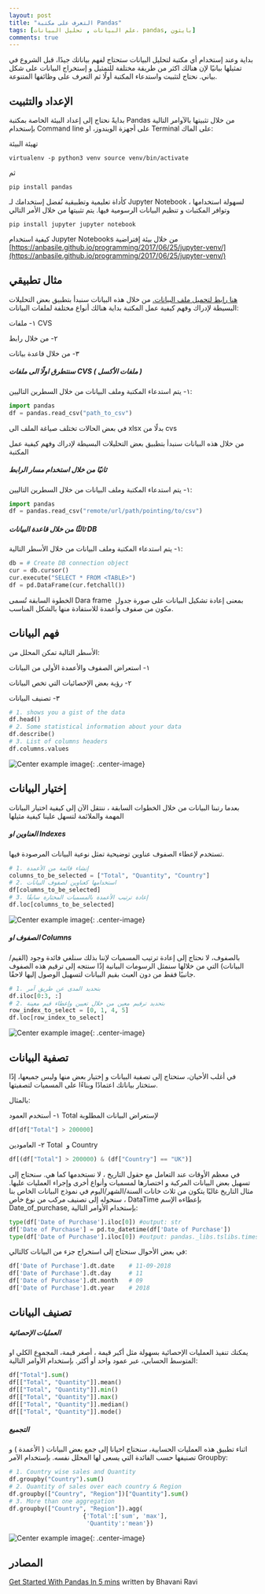 ```yaml
---
layout: post
title: "التعرف على مكتبة Pandas"
tags: [علم البيانات , تحليل البيانات، pandas, بايثون]
comments: true
---
```


بداية وعند إستخدام أي مكتبة لتحليل البيانات ستحتاج لفهم بياناتك جيدًا، 
قبل الشروع في تمثيلها بيانيًا لإن هنالك اكثر من طريقة مختلفة للتمثيل و إستخراج البيانات على شكل بياني. نحتاج لتثبيت واستدعاء المكتبة أولًا ثم التعرف على وظائفها المتنوعة.

## الإعداد والتثبيت 

بدايةً نحتاج إلى إعداد البيئة الخاصة بمكتبة Pandas من خلال تثبيتها بالآوامر التالية بإستخدام Command line على أجهزة الويندوز، او Terminal على الماك:

تهيئة البيئة

`virtualenv -p python3 venv source venv/bin/activate`

ثم

` pip install pandas `

كأداة تعليمية وتطبيقية نُفضل إستخدامك لـ Jupyter Notebook لسهولة استخدامها ، وتوافر المكتبات و تنظيم البيانات الرسومية فيها. يتم تثبيتها من خلال الأمر التالي

`pip install jupyter jupyter notebook`


> 
كيفية استخدام Jupyter Notebooks من خلال بيئة إفتراضية 
[https://anbasile.github.io/programming/2017/06/25/jupyter-venv/](https://anbasile.github.io/programming/2017/06/25/jupyter-venv/)

## مثال تطبيقي

[هنا رابط لتحميل ملف البيانات.](https://docs.google.com/spreadsheets/d/1VJNvRycV4T--Zjq915b0TCeo1C0FZZx9xaUdU2OJ9Fk/edit) من خلال هذه البيانات سنبدأ بتطبيق بعض التحليلات البسيطة لإدراك وفهم كيفية عمل المكتبة
بداية هنالك أنواع مختلفة  لملفات البيانات:

١- ملفات CVS 

٢- من خلال رابط

٣- من خلال قاعدة بيانات

##### سنتطرق اولًا الى ملفات CVS ( ملفات الأكسل )

١- يتم استدعاء المكتبة وملف البيانات من خلال السطرين التاليين:
```python
import pandas
df = pandas.read_csv("path_to_csv")
```
>
في بعض الحالات تختلف صياغة الملف الى  xlsx  بدلًا من  cvs 

من خلال هذه البيانات سنبدأ بتطبيق بعض التحليلات البسيطة لإدراك وفهم كيفية عمل المكتبة

##### ثانيًا من خلال استخدام مسار الرابط

١- يتم استدعاء المكتبة وملف البيانات من خلال السطرين التاليين:
```python
import pandas
df = pandas.read_csv("remote/url/path/pointing/to/csv")
```

##### ثالثًا من خلال قاعدة البيانات DB

١- يتم استدعاء المكتبة وملف البيانات من خلال الأسطر التالية:

```python
db = # Create DB connection object 
cur = db.cursor()
cur.execute("SELECT * FROM <TABLE>")
df = pd.DataFrame(cur.fetchall())
```
>
الخطوة السابقة تُسمى Dara frame  بمعنى إعادة تشكيل البيانات على صورة جدول مكون
من صفوف وأعمدة للاستفادة منها بالشكل المناسب.

## فهم البيانات
الأسطر التالية تمكن المحلل من:

١- استعراض الصفوف والأعمدة الأولى من البيانات

٢- رؤية بعض الإحصائيات التي تخص البيانات

٣-  تصنيف البيانات
```python
# 1. shows you a gist of the data
df.head()
# 2. Some statistical information about your data
df.describe()
# 3. List of columns headers
df.columns.values
```
![Center example image](../images/pandas-1.png "Pandas example"){: .center-image}

## إختيار البيانات

بعدما رتبنا البيانات من خلال الخطوات السابقة ، ننتقل الآن إلى كيفية اختيار البيانات المهمة والملائمة لتسهل علينا كيفية مثيلها 

##### العناوين او Indexes

تستخدم لإعطاء الصفوف عناوين توضيحية تمثل نوعية البيانات المرصودة فيها.

```python
# 1. إنشاء قائمة من الأعمدة 
columns_to_be_selected = ["Total", "Quantity", "Country"]
# 2. استخدامها كعناوين لصفوف البيانات
df[columns_to_be_selected]
# 3. إعادة ترتيب الأعمدة بالمسميات المختارة سابقًا
df.loc[columns_to_be_selected]
```
![Center example image](../images/pandas-2.png "Pandas example"){: .center-image}

##### الصفوف او Columns

بالصفوف، لا نحتاج إلى إعادة ترتيب المسميات لإننا بذلك سنلغي فائدة وجود (القيم/البيانات) التي من خلالها سنمثل الرسومات البيانية إذًا سنتجه إلى ترقيم هذه الصفوف جانبيًا فقط من دون العبث بقيم البيانات لتسهيل الوصول إليها لاحقًا.
 
 ```python
# 1. بتحديد المدى عن طريق آمر 
df.iloc[0:3, :]
# 2. بتحديد ترقيم معين من خلال تعيين وإعطاء قيم معينة
row_index_to_select = [0, 1, 4, 5]
df.loc[row_index_to_select]
```
![Center example image](../images/pandas-3.png "Pandas example"){: .center-image}

## تصفية البيانات

في أغلب الأحيان، ستحتاج إلى تصفية البيانات و إختيار بعض منها وليس جميعها، إذًا ستختار بياناتك اعتمادًا وبناءًا على المسميات لتصفيتها. 

بالمثال:

١- أستخدم العمود Total لإستعراض البيانات المطلوبة
 ```python
df[df["Total"] > 200000]
```

٢-  العامودين Total  و Country 
 ```python
df[(df["Total"] > 200000) & (df["Country"] == "UK")]
```

في معظم الأوقات عند التعامل مع حقول التاريخ ، لا نستخدمها كما هي. 
سنحتاج إلى تسهيل بعض البيانات المركبة و اختصارها لمسميات وأنواع أخرى وإجراء العمليات عليها. 
مثال  التاريخ غالبًا يتكون من ثلاث خانات السنة/الشهر/اليوم
في نموذج البيانات الخاص بنا ، سنحوله إلى تصنيف مركب من نوع خاص DataTime بإعطاءه الإسم Date_of_purchase, بإستخدام الأوامر التالية:

 ```python
type(df['Date of Purchase'].iloc[0]) #output: str
df['Date of Purchase'] = pd.to_datetime(df['Date of Purchase'])
type(df['Date of Purchase'].iloc[0]) #output: pandas._libs.tslibs.timestamps.Timestamp
```
في بعض الأحوال سنحتاج إلى استخراج جزء من البيانات كالتالي:
 ```python
df['Date of Purchase'].dt.date    # 11-09-2018
df['Date of Purchase'].dt.day     # 11
df['Date of Purchase'].dt.month   # 09
df['Date of Purchase'].dt.year    # 2018
```
## تصنيف البيانات
##### العمليات الإحصائية
يمكنك تنفيذ العمليات الإحصائية بسهولة مثل أكبر قيمة ، أصغر قيمة، المجموع الكلي او المتوسط الحسابي، عبر عمود واحد أو أكثر. بإستخدام الأوامر التالية:
```python
df["Total"].sum()
df[["Total", "Quantity"]].mean()
df[["Total", "Quantity"]].min()
df[["Total", "Quantity"]].max()
df[["Total", "Quantity"]].median()
df[["Total", "Quantity"]].mode()
```
##### التجميع

اثناء تطبيق هذه العمليات الحسابية، سنحتاج احيانا إلى جمع بعض البيانات ( الأعمدة ) و تصنيفها حسب الفائدة التي يسعى لها المحلل نفسه. بإستخدام الآمر Groupby:

```python
# 1. Country wise sales and Quantity
df.groupby("Country").sum()
# 2. Quantity of sales over each country & Region
df.groupby(["Country", "Region"])["Quantity"].sum()
# 3. More than one aggregation
df.groupby(["Country", "Region"]).agg(
                     {'Total':['sum', 'max'], 
                      'Quantity':'mean'})
```

![Center example image](../images/pandas-4.png "Pandas example"){: .center-image}

## المصادر

[Get Started With Pandas In 5 mins](https://medium.com/bhavaniravi/python-pandas-tutorial-92018da85a33) written by Bhavani Ravi


